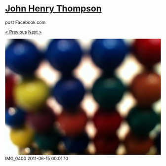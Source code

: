 # [John Henry Thompson](../README.md)
post Facebook.com

[< Previous](2011-06-15-8.md) [Next >](2011-06-15-10.md)

[![](../media/2011-06-15/Magnetic-Balls-IMG_0400.jpg)](../README.md)
IMG_0400
2011-06-15 00:01:10